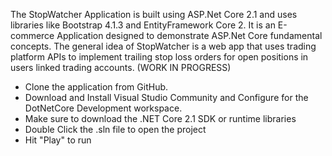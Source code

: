 The StopWatcher Application is built using ASP.Net Core 2.1 and uses libraries like Bootstrap 4.1.3 and EntityFramework Core 2.  It is an E-commerce Application designed to demonstrate ASP.Net Core fundamental concepts.  The general idea of StopWatcher is a web app that uses trading platform APIs to implement trailing stop loss orders for open positions in users linked trading accounts. (WORK IN PROGRESS)

- Clone the application from GitHub.
- Download and Install Visual Studio Community and Configure for the DotNetCore Development workspace.
- Make sure to download the .NET Core 2.1 SDK or runtime libraries
- Double Click the .sln file to open the project
- Hit "Play" to run

